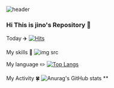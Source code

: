 ![header](https://capsule-render.vercel.app/api?type=slice&color=auto&height=300&section=header&text=Jinho&fontSize=30)


### Hi This is jino's Repository 👋 

Today ✈️
[![Hits](https://hits.seeyoufarm.com/api/count/incr/badge.svg?url=https%3A%2F%2Fgithub.com%2Fjowunnal%2Fhit-counter&count_bg=%2379C83D&title_bg=%23555555&icon=&icon_color=%23E7E7E7&title=hits&edge_flat=false)](https://hits.seeyoufarm.com)

 My skills 🦾 
![img src](https://img.shields.io/badge/Android-3DDC84?style=flat&logo=Android&logoColor=white")


 My language ✏️
[![Top Langs](https://github-readme-stats.vercel.app/api/top-langs/?username=jowunnal&layout=compact)](https://github.com/jowunnal/github-readme-stats)

 My Activity 🍀
![Anurag's GitHub stats](https://github-readme-stats.vercel.app/api?username=jowunnal&show_icons=true&theme=radical)
**

<!--
jowunnal/jowunnal** is a ✨ _special_ ✨ repository because its `README.md` (this file) appears on your GitHub profile.

Here are some ideas to get you started:

- 🔭 I’m currently working on ...
- 🌱 I’m currently learning ...
- 👯 I’m looking to collaborate on ...
- 🤔 I’m looking for help with ...
- 💬 Ask me about ...
- 📫 How to reach me: ...
- 😄 Pronouns: ...
- ⚡ Fun fact: ...
-->

